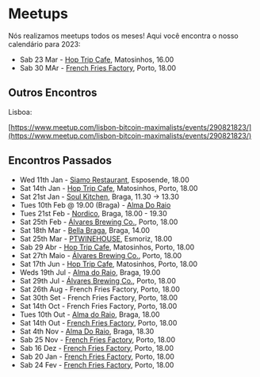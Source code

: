 # Meetups

Nós realizamos meetups todos os meses! Aqui você encontra o nosso calendário para 2023:

* Sab 23 Mar - [Hop Trip Cafe](https://www.tripadvisor.com/Restaurant_Review-g652092-d14939384-Reviews-HopTrip_Craft_Beer-Matosinhos_Porto_District_Northern_Portugal.html), Matosinhos, 16.00
* Sab 30 MAr - [ French Fries Factory](https://www.meetup.com/btc-norte/events/296724210), Porto, 18.00
  
## Outros Encontros

Lisboa:

[https://www.meetup.com/lisbon-bitcoin-maximalists/events/290821823/](https://www.meetup.com/lisbon-bitcoin-maximalists/events/290821823/)

## Encontros Passados

* Wed 11th Jan - [Siamo Restaurant](https://www.google.ca/maps/place/Siamo+In+Due+Restaurante+%26+Pizzeria/@41.5312482,-8.7763451,17z/data=!3m1!4b1!4m5!3m4!1s0xd244bbb8c5d344b:0x249bca52b8d94b0c!8m2!3d41.5312482!4d-8.7763451), Esposende, 18.00
* Sat 14th Jan - [Hop Trip Cafe](https://www.tripadvisor.com/Restaurant_Review-g652092-d14939384-Reviews-HopTrip_Craft_Beer-Matosinhos_Porto_District_Northern_Portugal.html), Matosinhos, Porto, 18.00
* Sat 21st Jan - [Soul Kitchen](https://www.tripadvisor.com/Restaurant_Review-g189171-d16683219-Reviews-Soul_Alimentacao_Saudavel_e_do_Bem-Braga_Braga_District_Northern_Portugal.html), Braga, 11.30 -> 13.30
* Tues 10th Feb @ 19.00 (Braga) - [Alma Do Raio](https://www.meetup.com/btc-norte/events/296488691/)
* Tues 21st Feb - [Nordico](https://www.tripadvisor.com/Restaurant_Review-g189171-d13939990-Reviews-Nordico_Coffee_Shop_Specialty_Coffee_Brunch-Braga_Braga_District_Northern_Portug.html), Braga, 18.00 - 19.30
* Sat 25th Feb - [Álvares Brewing Co.](https://goo.gl/maps/C7962KKMcPGsjrMV9), Porto, 18.00
* Sat 18th Mar - [Bella Braga](https://btcnorte.org/#/venues/bellabraga), Braga, 14.00
* Sat 25th Mar - [PTWINEHOUSE](https://goo.gl/maps/3kg8FHhZiXXDs1es8), Esmoriz, 18.00
* Sab 29 Abr - [Hop Trip Cafe](https://www.tripadvisor.com/Restaurant_Review-g652092-d14939384-Reviews-HopTrip_Craft_Beer-Matosinhos_Porto_District_Northern_Portugal.html), Matosinhos, Porto, 18.00
* Sat 27th Maio - [Álvares Brewing Co.](https://goo.gl/maps/C7962KKMcPGsjrMV9), Porto, 18.00
* Sat 17th Jun - [Hop Trip Cafe](https://www.tripadvisor.com/Restaurant_Review-g652092-d14939384-Reviews-HopTrip_Craft_Beer-Matosinhos_Porto_District_Northern_Portugal.html), Matosinhos, Porto, 18.00
* Weds 19th Jul - [Alma do Raio](https://www.meetup.com/btc-norte/events/294669569), Braga, 19.00
* Sat 29th Jul - [Álvares Brewing Co.](https://goo.gl/maps/C7962KKMcPGsjrMV9), Porto, 18.00
* Sat 26th Aug - French Fries Factory, Porto, 18.00
* Sat 30th Set - French Fries Factory, Porto, 18.00
* Sat 14th Oct - French Fries Factory, Porto, 18.00
* Tues 10th Out - [Alma do Raio](https://www.meetup.com/btc-norte/events/296488691/), Braga, 18.00
* Sat 14th Out - [ French Fries Factory](https://www.meetup.com/btc-norte/events/296724210), Porto, 18.00
* Sat 4th Nov - [Alma Do Raio](https://www.meetup.com/btc-norte/events/296834228/), Braga, 18.30
* Sab 25 Nov - [ French Fries Factory](https://www.meetup.com/btc-norte/events/296724210), Porto, 18.00
* Sab 16 Dez - [ French Fries Factory](https://www.meetup.com/btc-norte/events/296724210), Porto, 18.00
* Sab 20 Jan - [ French Fries Factory](https://www.meetup.com/btc-norte/events/296724210), Porto, 18.00
* Sab 24 Fev - [ French Fries Factory](https://www.meetup.com/btc-norte/events/296724210), Porto, 18.00
